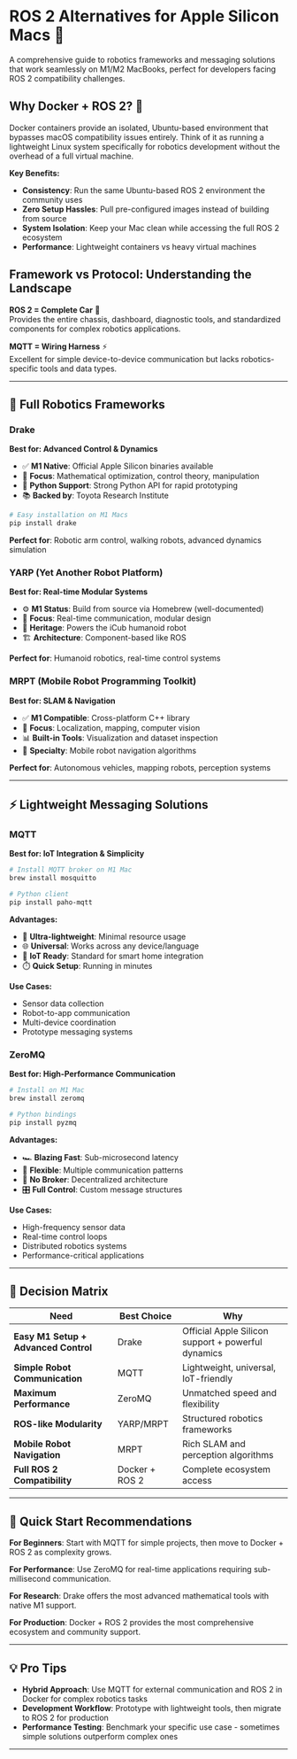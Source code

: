 # ROS 2 Alternatives for Apple Silicon Macs 🤖

A comprehensive guide to robotics frameworks and messaging solutions that work seamlessly on M1/M2 MacBooks, perfect for developers facing ROS 2 compatibility challenges.

## Why Docker + ROS 2? 🐳

Docker containers provide an isolated, Ubuntu-based environment that bypasses macOS compatibility issues entirely. Think of it as running a lightweight Linux system specifically for robotics development without the overhead of a full virtual machine.

**Key Benefits:**
- **Consistency**: Run the same Ubuntu-based ROS 2 environment the community uses
- **Zero Setup Hassles**: Pull pre-configured images instead of building from source
- **System Isolation**: Keep your Mac clean while accessing the full ROS 2 ecosystem
- **Performance**: Lightweight containers vs heavy virtual machines

## Framework vs Protocol: Understanding the Landscape

**ROS 2 = Complete Car** 🚗  
Provides the entire chassis, dashboard, diagnostic tools, and standardized components for complex robotics applications.

**MQTT = Wiring Harness** ⚡  
Excellent for simple device-to-device communication but lacks robotics-specific tools and data types.

***

## 🔧 Full Robotics Frameworks

### Drake
**Best for: Advanced Control & Dynamics**

- ✅ **M1 Native**: Official Apple Silicon binaries available
- 🎯 **Focus**: Mathematical optimization, control theory, manipulation
- 🐍 **Python Support**: Strong Python API for rapid prototyping
- 📚 **Backed by**: Toyota Research Institute

```bash
# Easy installation on M1 Macs
pip install drake
```

**Perfect for**: Robotic arm control, walking robots, advanced dynamics simulation

### YARP (Yet Another Robot Platform)
**Best for: Real-time Modular Systems**

- ⚙️ **M1 Status**: Build from source via Homebrew (well-documented)
- 🎯 **Focus**: Real-time communication, modular design
- 🤖 **Heritage**: Powers the iCub humanoid robot
- 🏗️ **Architecture**: Component-based like ROS

**Perfect for**: Humanoid robotics, real-time control systems

### MRPT (Mobile Robot Programming Toolkit)
**Best for: SLAM & Navigation**

- ✅ **M1 Compatible**: Cross-platform C++ library
- 🎯 **Focus**: Localization, mapping, computer vision
- 📊 **Built-in Tools**: Visualization and dataset inspection
- 🧭 **Specialty**: Mobile robot navigation algorithms

**Perfect for**: Autonomous vehicles, mapping robots, perception systems

***

## ⚡ Lightweight Messaging Solutions

### MQTT
**Best for: IoT Integration & Simplicity**

```bash
# Install MQTT broker on M1 Mac
brew install mosquitto

# Python client
pip install paho-mqtt
```

**Advantages:**
- 🚀 **Ultra-lightweight**: Minimal resource usage
- 🌐 **Universal**: Works across any device/language
- 📱 **IoT Ready**: Standard for smart home integration
- ⏱️ **Quick Setup**: Running in minutes

**Use Cases:**
- Sensor data collection
- Robot-to-app communication  
- Multi-device coordination
- Prototype messaging systems

### ZeroMQ
**Best for: High-Performance Communication**

```bash
# Install on M1 Mac
brew install zeromq

# Python bindings
pip install pyzmq
```

**Advantages:**
- 🏎️ **Blazing Fast**: Sub-microsecond latency
- 🔧 **Flexible**: Multiple communication patterns
- 🚫 **No Broker**: Decentralized architecture
- 🎛️ **Full Control**: Custom message structures

**Use Cases:**
- High-frequency sensor data
- Real-time control loops
- Distributed robotics systems
- Performance-critical applications

***

## 🎯 Decision Matrix

| **Need** | **Best Choice** | **Why** |
|----------|----------------|---------|
| **Easy M1 Setup + Advanced Control** | Drake | Official Apple Silicon support + powerful dynamics |
| **Simple Robot Communication** | MQTT | Lightweight, universal, IoT-friendly |
| **Maximum Performance** | ZeroMQ | Unmatched speed and flexibility |
| **ROS-like Modularity** | YARP/MRPT | Structured robotics frameworks |
| **Mobile Robot Navigation** | MRPT | Rich SLAM and perception algorithms |
| **Full ROS 2 Compatibility** | Docker + ROS 2 | Complete ecosystem access |

***

## 🚀 Quick Start Recommendations

**For Beginners**: Start with MQTT for simple projects, then move to Docker + ROS 2 as complexity grows.

**For Performance**: Use ZeroMQ for real-time applications requiring sub-millisecond communication.

**For Research**: Drake offers the most advanced mathematical tools with native M1 support.

**For Production**: Docker + ROS 2 provides the most comprehensive ecosystem and community support.

***

## 💡 Pro Tips

- **Hybrid Approach**: Use MQTT for external communication and ROS 2 in Docker for complex robotics tasks
- **Development Workflow**: Prototype with lightweight tools, then migrate to ROS 2 for production
- **Performance Testing**: Benchmark your specific use case - sometimes simple solutions outperform complex ones

***
